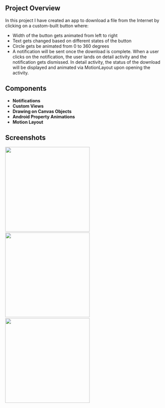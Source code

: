 ## Project Overview

In this project I have created an app to download a file from the Internet by clicking on a custom-built button where:

* Width of the button gets animated from left to right
* Text gets changed based on different states of the button
* Circle gets be animated from 0 to 360 degrees
* A notification will be sent once the download is complete. When a user clicks on the notification, the user lands on detail activity and the notification gets dismissed. In detail activity, the status of the download will be displayed and animated via MotionLayout upon opening the activity.

## Components

* **Notifications**
* **Custom Views**
* **Drawing on Canvas Objects**
* **Android Property Animations**
* **Motion Layout**

## Screenshots
<img src="https://user-images.githubusercontent.com/7738156/128591051-93ee7831-cef4-499b-8f75-debf8baa316e.gif" width="270">&nbsp; <img src="https://user-images.githubusercontent.com/7738156/128591033-a3f0bdc9-ec25-49ba-b7b2-5dda2be06638.jpg" width="270">&nbsp; <img src="https://user-images.githubusercontent.com/7738156/128591042-d757bb05-9d2c-4ba6-b8f1-d68a9b6c5fbf.jpg" width="270">


